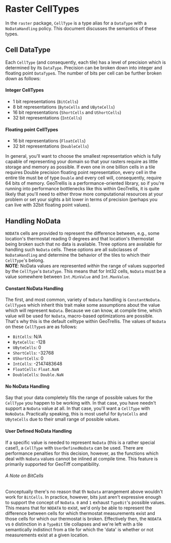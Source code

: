 # Raster CellTypes

In the `raster` package, `CellType` is a type alias for a `DataType`
with a `NoDataHandling` policy. This document discusses the semantics of
these types.

## Cell DataType

Each `CellType` (and consequently, each tile) has a level of precision
which is determined by its `DataType`. Precision can be broken down into
integer and floating point `DataType`s. The number of bits per cell can
be further broken down as follows:  

#### Integer CellTypes
-  1 bit representations (`BitCells`)
-  8 bit representations (`ByteCells` and `UByteCells`)
- 16 bit representations (`ShortCells` and `UShortCells`)
- 32 bit representations (`IntCells`)

#### Floating point CellTypes
- 16 bit representations (`FloatCells`)
- 32 bit representations (`DoubleCells`)

In general, you'll want to choose the smallest representation which is fully capable of
representing your domain so that your rasters require as little storage and memory as possible.
If even one in one billion cells in a tile requires Double precision floating point
representation, every cell in the entire tile must be of type `Double` and every cell will,
consequently, require 64 bits of memory. GeoTrellis is a performance-oriented library, so if
you're running into performance bottlenecks like this within GeoTrellis, it is quite likely that
you'll need to either throw more computational resources at your problem or set your sights a bit
lower in terms of precision (perhaps you can live with 32bit floating point values).


## Handling NoData
`NODATA` cells are provided to represent the difference between, e.g.,
some location's thermostat reading 0 degrees and that location's
thermostat being broken such that no data is available. Three options
are available for handling such `NoData` cells. These options are all
subclasses of `NoDataHandling` and determine the behavior of the tiles
to which their `CellType`'s belong.  
**NOTE**: NoData values are represented *within* the range of values
supported by the `CellType`'s `DataType`. This means that for Int32
cells, `NoData` must be a value somewhere between `Int.MinValue` and
`Int.MaxValue`.

#### Constant NoData Handling
The first, and most common, variety of `NoData` handling is
`ConstantNoData`. `CellType`s which inherit this trait make some
assumptions about the value which will represent `NoData`. Because we
can know, at compile time, which value will be used for `NoData`,
macro-based optimizations are possible. That's why this is the default
celltype within GeoTrellis. The values of `NoData` on these `CellType`s
are as follows:

- `BitCells`: N/A
- `ByteCells`: -128
- `UByteCells`: 0
- `ShortCells`: -32768
- `UShortCells`: 0
- `IntCells`: -2147483648
- `FloatCells`: `Float.NaN`
- `DoubleCells`: `Double.NaN`

#### No NoData Handling
Say that your data completely fills the range of possible values for the
`CellType` you happen to be working with. In that case, you have needn't
support a `NoData` value at all. In that case, you'll want a `CellType`
with `NoNoData`. Practically speaking, this is most useful for
`ByteCells` and `UByteCells` due to their small range of possible
values.

#### User Defined NoData Handling
If a specific value is needed to represent `NoData` (this is a rather
special case!), a `CellType` with `UserDefinedNoData` can be used. There
are performance penalties for this decision, however, as the functions
which deal with `NoData` values cannot be inlined at compile time. This
feature is primarily supported for GeoTiff compatibility.


###### A Note on BitCells
Conceptually there's no reason that th `NoData` arrangement above
wouldn't work for `BitCells`. In practice, however, bits just aren't
expressive enough to support the concept of `NoData`. `0` and `1` exhaust `TypeBit`'s
possible values. This means that for `NODATA` to exist, we'd only
be able to represent the difference between cells for which thermostat
measurements exist and those cells for which our thermostat is broken. Effectively then, the
`NODATA` vs `0` distinction in a `TypeBit` tile collapses and we're left with a tile semantically
indistinct from a tile for which the 'data' is whether or not measurements exist at a given
location.

